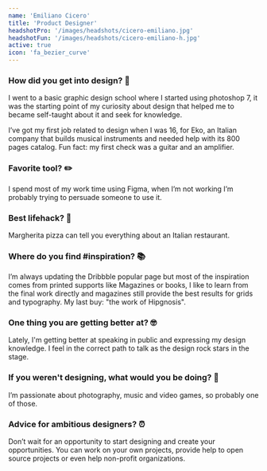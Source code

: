 ```yaml
---
name: 'Emiliano Cicero'
title: 'Product Designer'
headshotPro: '/images/headshots/cicero-emiliano.jpg'
headshotFun: '/images/headshots/cicero-emiliano-h.jpg'
active: true
icon: 'fa_bezier_curve'
---
```


### How did you get into design? 🚀

I went to a basic graphic design school where I started using photoshop 7, it was the starting point of my curiosity about design that helped me to became self-taught about it and seek for knowledge.

I’ve got my first job related to design when I was 16, for Eko, an Italian company that builds musical instruments and needed help with its 800 pages catalog.
Fun fact: my first check was a guitar and an amplifier.

### Favorite tool? ✏️

I spend most of my work time using Figma, when I’m not working I’m probably trying to persuade someone to use it.

### Best lifehack? 🍕

Margherita pizza can tell you everything about an Italian restaurant.

### Where do you find #inspiration? 📚

I’m always updating the Dribbble popular page but most of the inspiration comes from printed supports like Magazines or books, I like to learn from the final work directly and magazines still provide the best results for grids and typography. My last buy: "the work of Hipgnosis".

### One thing you are getting better at? 🤓

Lately, I'm getting better at speaking in public and expressing my design knowledge. I feel in the correct path to talk as the design rock stars in the stage.

### If you weren't designing, what would you be doing? 📸

I’m passionate about photography, music and video games, so probably one of those.

### Advice for ambitious designers? ⏰

Don’t wait for an opportunity to start designing and create your opportunities. You can work on your own projects, provide help to open source projects or even help non-profit organizations.
